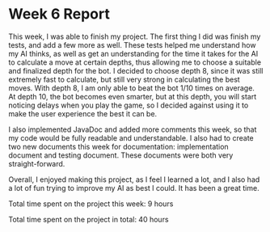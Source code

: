 # Week 6 Report

This week, I was able to finish my project. The first thing I did was finish my tests, and add a few more as well. These tests helped me understand how my AI thinks, as well as get an understanding for the time it takes for the AI to calculate a move at certain depths, thus allowing me to choose a suitable and finalized depth for the bot. I decided to choose depth 8, since it was still extremely fast to calculate, but still very strong in calculating the best moves. With depth 8, I am only able to beat the bot 1/10 times on average. At depth 10, the bot becomes even smarter, but at this depth, you will start noticing delays when you play the game, so I decided against using it to make the user experience the best it can be.

I also implemented JavaDoc and added more comments this week, so that my code would be fully readable and understandable. I also had to create two new documents this week for documentation: implementation document and testing document. These documents were both very straight-forward.

Overall, I enjoyed making this project, as I feel I learned a lot, and I also had a lot of fun trying to improve my AI as best I could. It has been a great time.

Total time spent on the project this week: 9 hours

Total time spent on the project in total: 40 hours 